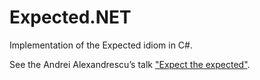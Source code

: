 # Expected.NET

Implementation of the Expected idiom in C#.

See the Andrei Alexandrescu’s talk ["Expect the expected"](https://www.youtube.com/watch?v=PH4WBuE1BHI).
